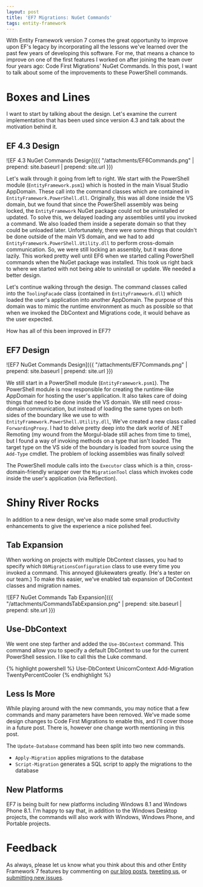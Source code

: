 ```yaml
---
layout: post
title: 'EF7 Migrations: NuGet Commands'
tags: entity-framework
---
```


With Entity Framework version 7 comes the great opportunity to improve upon EF's legacy by incorporating all the lessons
we've learned over the past few years of developing this software. For me, that means a chance to improve on one of the
first features I worked on after joining the team over four years ago: Code First Migrations' NuGet Commands. In this
post, I want to talk about some of the improvements to these PowerShell commands.

Boxes and Lines
===============
I want to start by talking about the design. Let's examine the current implementation that has been used since version
4.3 and talk about the motivation behind it.

EF 4.3 Design
-------------
![EF 4.3 NuGet Commands Design]({{ "/attachments/EF6Commands.png" | prepend: site.baseurl | prepend: site.url }})

Let's walk through it going from left to right. We start with the PowerShell module (`EntityFramework.psm1`) which is
hosted in the main Visual Studio AppDomain. These call into the command classes which are contained in
`EntityFramework.PowerShell.dll`. Originally, this was all done inside the VS domain, but we found that since the
PowerShell assembly was being locked, the `EntityFramework` NuGet package could not be uninstalled or updated. To solve
this, we delayed loading any assemblies until you invoked a command. We also loaded them inside a seperate domain so
that they could be unloaded later. Unfortunately, there were some things that couldn't be done outside of the main VS
domain, and we had to add `EntityFramework.PowerShell.Utility.dll` to perform cross-domain communication. So, we were
still locking an assembly, but it was done lazily. This worked pretty well until EF6 when we started calling PowerShell
commands when the NuGet package was installed. This took us right back to where we started with not being able to
uninstall or update. We needed a better design.

Let's continue walking through the design. The command classes called into the `ToolingFacade` class (contained in
`EntityFramework.dll`) which loaded the user's application into another AppDomain. The purpose of this domain was to
mimic the runtime environment as much as possible so that when we invoked the DbContext and Migrations code, it would
behave as the user expected.

How has all of this been improved in EF7?

EF7 Design
----------
![EF7 NuGet Commands Design]({{ "/attachments/EF7Commands.png" | prepend: site.baseurl | prepend: site.url }})

We still start in a PowerShell module (`EntityFramework.psm1`). The PowerShell module is now responsible for creating
the runtime-like AppDomain for hosting the user's application. It also takes care of doing things that need to be done
inside the VS domain. We still need cross-domain communication, but instead of loading the same types on both sides of
the boundary like we use to with `EntityFramework.PowerShell.Utility.dll`, We've created a new class called
`ForwardingProxy`. I had to delve pretty deep into the dark world of .NET Remoting (my wound from the Morgul-blade still
aches from time to time), but I found a way of invoking methods on a type that isn't loaded. The target type on the VS
side of the boundary is loaded from source using the `Add-Type` cmdlet. The problem of locking assemblies was finally
solved!

The PowerShell module calls into the `Executor` class which is a thin, cross-domain-friendly wrapper over the
`MigrationTool` class which invokes code inside the user's application (via Reflection).

Shiny River Rocks
=================
In addition to a new design, we've also made some small productivity enhancements to give the experience a nice
polished feel.

Tab Expansion
-------------
When working on projects with multiple DbContext classes, you had to specify which `DbMigrationsConfiguration` class to
use every time you invoked a command. This annoyed @lukewaters greatly. (He's a tester on our team.) To make this
easier, we've enabled tab expansion of DbContext classes and migration names.

![EF7 NuGet Commands Tab Expansion]({{ "/attachments/CommandsTabExpansion.png" | prepend: site.baseurl | prepend: site.url }})

Use-DbContext
-------------
We went one step farther and added the `Use-DbContext` command. This command allow you to specify a default DbContext to
use for the current PowerShell session. I like to call this the Luke command.

{% highlight powershell %}
Use-DbContext UnicornContext
Add-Migration TwentyPercentCooler
{% endhighlight %}

Less Is More
------------
While playing around with the new commands, you may notice that a few commands and many parameters have been removed.
We've made some design changes to Code First Migrations to enable this, and I'll cover those in a future post. There
is, however one change worth mentioning in this post.

The `Update-Database` command has been split into two new commands.

* `Apply-Migration` applies migrations to the database
* `Script-Migration` generates a SQL script to apply the migrations to the database

New Platforms
-------------
EF7 is being built for new platforms including Windows 8.1 and Windows Phone 8.1. I'm happy to say that, in addition to
the Windows Desktop projects, the commands will also work with Windows, Windows Phone, and Portable projects.

Feedback
========
As always, please let us know what you think about this and other Entity Framework 7 features by commenting on [our
blog posts][1], [tweeting us][2], or [submitting new issues][3].


  [1]: http://blogs.msdn.com/adonet/
  [2]: https://twitter.com/efmagicunicorns
  [3]: https://github.com/aspnet/EntityFramework/issues/new
